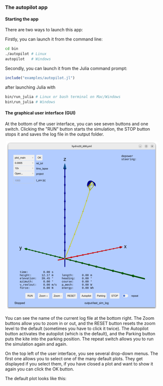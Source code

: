 ### The autopilot app

#### Starting the app
There are two ways to launch this app:

Firstly, you can launch it from the command line:
```bash
cd bin
./autopilot # Linux
autopilot   # Windows
```
Secondly, you can launch it from the Julia command prompt:
```julia
include("examples/autopilot.jl")
```
after launching Julia with
```bash
bin/run_julia # Linux or bash terminal on Mac/Windows
bin\run_julia # Windows
```

#### The graphical user interface (GUI)
At the bottom of the user interface, you can see seven buttons and one switch.
Clicking the "RUN" button starts the simulation, the STOP button stops it and saves the log file in the output folder.
<p align="center"><img src="https://github.com/aenarete/KiteSimulators.jl/blob/main/docs/GUI.png?raw=true" width="500" /></p>
 You can see the name of the current log file at the bottom right. The Zoom buttons allow you to zoom in or out, and the RESET button resets the zoom level to the default (sometimes you have to click it twice). The Autopilot button activates the autopilot (which is the default), and the Parking button puts the kite into the parking position. The repeat switch allows you to run the simulation again and again.

On the top left of the user interface, you see several drop-down menus. The first one allows you to select one of the many default plots. They get displayed if you select them, if you have closed a plot and want to show it again you can click the OK button.

The default plot looks like this:
